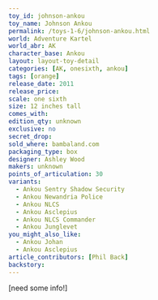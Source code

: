 ```yaml
---
toy_id: johnson-ankou
toy_name: Johnson Ankou
permalink: /toys-1-6/johnson-ankou.html
world: Adventure Kartel
world_abr: AK
character_base: Ankou
layout: layout-toy-detail
categories: [AK, onesixth, ankou]
tags: [orange]
release_date: 2011
release_price: 
scale: one sixth
size: 12 inches tall
comes_with: 
edition_qty: unknown
exclusive: no
secret_drop:
sold_where: bambaland.com
packaging_type: box
designer: Ashley Wood
makers: unknown
points_of_articulation: 30
variants: 
  - Ankou Sentry Shadow Security
  - Ankou Newandria Police
  - Ankou NLCS
  - Ankou Asclepius
  - Ankou NLCS Commander
  - Ankou Junglevet
you_might_also_like:
  - Ankou Johan
  - Ankou Asclepius  
article_contributors: [Phil Back]
backstory:
---
```

[need some info!]